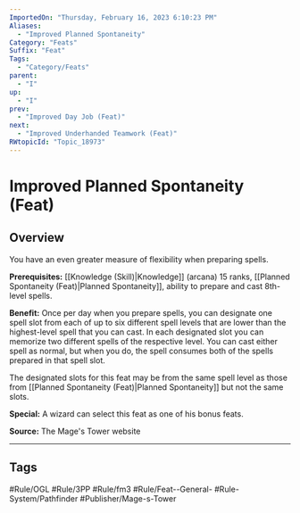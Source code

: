 ```yaml
---
ImportedOn: "Thursday, February 16, 2023 6:10:23 PM"
Aliases:
  - "Improved Planned Spontaneity"
Category: "Feats"
Suffix: "Feat"
Tags:
  - "Category/Feats"
parent:
  - "I"
up:
  - "I"
prev:
  - "Improved Day Job (Feat)"
next:
  - "Improved Underhanded Teamwork (Feat)"
RWtopicId: "Topic_18973"
---
```

# Improved Planned Spontaneity (Feat)
## Overview
You have an even greater measure of flexibility when preparing spells.

**Prerequisites:** [[Knowledge (Skill)|Knowledge]] (arcana) 15 ranks, [[Planned Spontaneity (Feat)|Planned Spontaneity]], ability to prepare and cast 8th-level spells.

**Benefit:** Once per day when you prepare spells, you can designate one spell slot from each of up to six different spell levels that are lower than the highest-level spell that you can cast. In each designated slot you can memorize two different spells of the respective level. You can cast either spell as normal, but when you do, the spell consumes both of the spells prepared in that spell slot.

The designated slots for this feat may be from the same spell level as those from [[Planned Spontaneity (Feat)|Planned Spontaneity]] but not the same slots.

**Special:** A wizard can select this feat as one of his bonus feats.

**Source:** The Mage's Tower website


---
## Tags
#Rule/OGL #Rule/3PP #Rule/fm3 #Rule/Feat--General- #Rule-System/Pathfinder #Publisher/Mage-s-Tower

